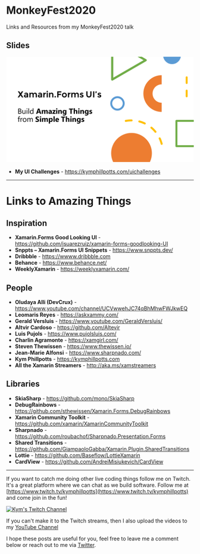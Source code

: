 # MonkeyFest2020
Links and Resources from my MonkeyFest2020 talk

## Slides

[![Presentation Slides](https://github.com/kphillpotts/MonkeyFest2020/blob/main/Slide.png)](https://github.com/kphillpotts/MonkeyFest2020/blob/main/Kym%20Phillpotts%20Build%20Amazing%20Things%20from%20SImple%20Things.pdf)

* **My UI Challenges** - https://kymphillpotts.com/uichallenges

--- 

# Links to Amazing Things

## Inspiration
* **Xamarin.Forms Good Looking UI** - https://github.com/jsuarezruiz/xamarin-forms-goodlooking-UI
* **Snppts – Xamarin.Forms UI Snippets** - https://www.snppts.dev/
* **Dribbble** - https://wwww.dribbble.com
* **Behance** - https://www.behance.net/
* **WeeklyXamarin** - https://weeklyxamarin.com/ 

## People
* **Oludaya Alli (DevCrux)** - https://www.youtube.com/channel/UCVwwehJC74qBhMhwFWJkwEQ
* **Leomaris Reyes** - https://askxammy.com/
* **Gerald Versluis** - https://www.youtube.com/GeraldVersluis/
* **Altvir Cardoso** - https://github.com/Altevir
* **Luis Pujols** - https://www.pujolsluis.com/
* **Charlin Agramonte** - https://xamgirl.com/
* **Steven Thewissen** - https://www.thewissen.io/
* **Jean-Marie Alfonsi** - https://www.sharpnado.com/
* **Kym Phillpotts** - https://kymphillpotts.com
* **All the Xamarin Streamers** - http://aka.ms/xamstreamers

## Libraries
* **SkiaSharp** - https://github.com/mono/SkiaSharp
* **DebugRainbows** - https://github.com/sthewissen/Xamarin.Forms.DebugRainbows
* **Xamarin Community Toolkit** - https://github.com/xamarin/XamarinCommunityToolkit
* **Sharpnado** - https://github.com/roubachof/Sharpnado.Presentation.Forms
* **Shared Transitions** - https://github.com/GiampaoloGabba/Xamarin.Plugin.SharedTransitions
* **Lottie** - https://github.com/Baseflow/LottieXamarin
* **CardView** - https://github.com/AndreiMisiukevich/CardView

---

If you want to catch me doing other live coding things follow me on Twitch. It's a great platform where we can chat as we build software.  Follow me at [https://www.twitch.tv/kymphillpotts](https://www.twitch.tv/kymphillpotts) and come join in the fun!  

[![Kym's Twitch Channel](https://kymphillpotts.com/assets/images/twitch_banner.png)](https://twitch.tv/kymphillpotts)

If you can't make it to the Twitch streams, then I also upload the videos to my [YouTube Channel](https://www.youtube.com/user/kphillpotts/)

I hope these posts are useful for you, feel free to leave me a comment below or reach out to me via [Twitter](https://twitter.com/kphillpotts). 
